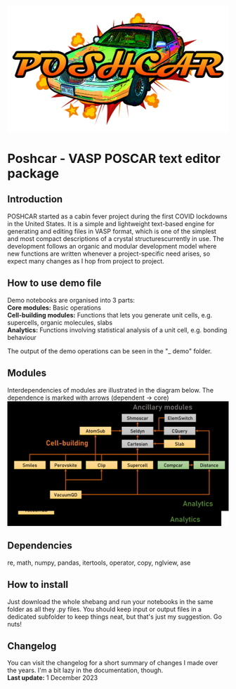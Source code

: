 <img src="_graphics/POSHCAR-LOGO.png" width="600">

# Poshcar - VASP POSCAR text editor package

## Introduction
POSHCAR started as a cabin fever project during the first COVID lockdowns in the United States. It is a simple and lightweight text-based engine for generating and editing files in VASP format, which is one of the simplest and most compact descriptions of a crystal structurescurrently in use. The development follows an organic and modular development model where new functions are written whenever a project-specific need arises, so expect many changes as I hop from project to project.

## How to use demo file
Demo notebooks are organised into 3 parts:<br>
**Core modules:** Basic operations<br>
**Cell-building modules:** Functions that lets you generate unit cells, e.g. supercells, organic molecules, slabs<br>
**Analytics:** Functions involving statistical analysis of a unit cell, e.g. bonding behaviour<br>

The output of the demo operations can be seen in the "_ demo" folder.

## Modules
Interdependencies of modules are illustrated in the diagram below. The dependence is marked with arrows (dependent -> core)<br>
<img src="_graphics/modules.png" width="600">

## Dependencies
re, math, numpy, pandas, itertools, operator, copy, nglview, ase

## How to install
Just download the whole shebang and run your notebooks in the same folder as all they .py files. You should keep input or output files in a dedicated subfolder to keep things neat, but that's just my suggestion. Go nuts!

## Changelog
You can visit the changelog for a short summary of changes I made over the years. I'm a bit lazy in the documentation, though.<br>
**Last update:** 1 December 2023

